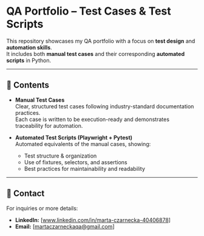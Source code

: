 # QA Portfolio – Test Cases & Test Scripts

This repository showcases my QA portfolio with a focus on **test design** and **automation skills**.  
It includes both **manual test cases** and their corresponding **automated scripts** in Python.

---

## 📖 Contents

- **Manual Test Cases**  
  Clear, structured test cases following industry-standard documentation practices.  
  Each case is written to be execution-ready and demonstrates traceability for automation.  

- **Automated Test Scripts (Playwright + Pytest)**  
  Automated equivalents of the manual cases, showing:
  - Test structure & organization  
  - Use of fixtures, selectors, and assertions  
  - Best practices for maintainability and readability

---

## 📩 Contact
For inquiries or more details:  
- **LinkedIn:** [www.linkedin.com/in/marta-czarnecka-40406878]  
- **Email:** [martaczarneckaqa@gmail.com]
